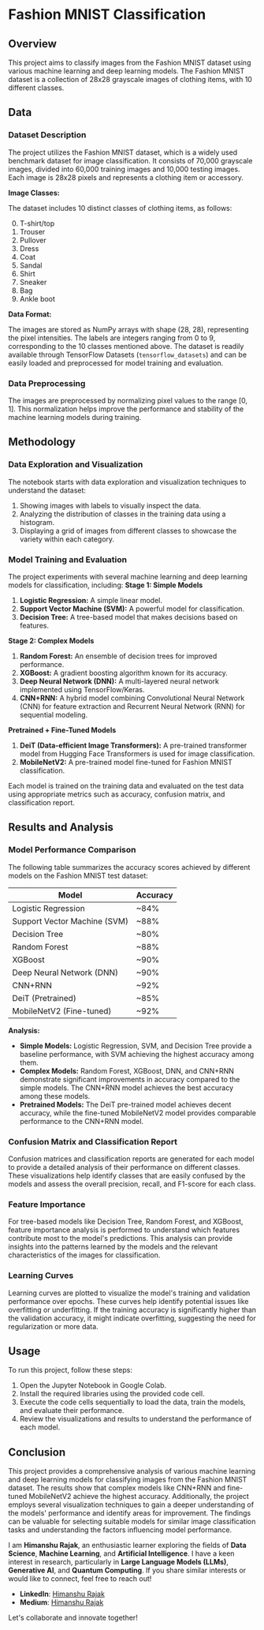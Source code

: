 # Fashion MNIST Classification

## Overview

This project aims to classify images from the Fashion MNIST dataset using various machine learning and deep learning models. The Fashion MNIST dataset is a collection of 28x28 grayscale images of clothing items, with 10 different classes.

## Data

### Dataset Description

The project utilizes the Fashion MNIST dataset, which is a widely used benchmark dataset for image classification. It consists of 70,000 grayscale images, divided into 60,000 training images and 10,000 testing images. Each image is 28x28 pixels and represents a clothing item or accessory.

**Image Classes:**

The dataset includes 10 distinct classes of clothing items, as follows:

0. T-shirt/top
1. Trouser
2. Pullover
3. Dress
4. Coat
5. Sandal
6. Shirt
7. Sneaker
8. Bag
9. Ankle boot

**Data Format:**

The images are stored as NumPy arrays with shape (28, 28), representing the pixel intensities. The labels are integers ranging from 0 to 9, corresponding to the 10 classes mentioned above. The dataset is readily available through TensorFlow Datasets (`tensorflow_datasets`) and can be easily loaded and preprocessed for model training and evaluation.


### Data Preprocessing

The images are preprocessed by normalizing pixel values to the range [0, 1]. This normalization helps improve the performance and stability of the machine learning models during training.

## Methodology

### Data Exploration and Visualization

The notebook starts with data exploration and visualization techniques to understand the dataset:
1. Showing images with labels to visually inspect the data.
2. Analyzing the distribution of classes in the training data using a histogram.
3. Displaying a grid of images from different classes to showcase the variety within each category.

### Model Training and Evaluation

The project experiments with several machine learning and deep learning models for classification, including:
**Stage 1: Simple Models**
1. **Logistic Regression:** A simple linear model.
2. **Support Vector Machine (SVM):** A powerful model for classification.
3. **Decision Tree:** A tree-based model that makes decisions based on features.

**Stage 2: Complex Models**
1. **Random Forest:** An ensemble of decision trees for improved performance.
2. **XGBoost:** A gradient boosting algorithm known for its accuracy.
3. **Deep Neural Network (DNN):** A multi-layered neural network implemented using TensorFlow/Keras.
4. **CNN+RNN:** A hybrid model combining Convolutional Neural Network (CNN) for feature extraction and Recurrent Neural Network (RNN) for sequential modeling.

**Pretrained + Fine-Tuned Models**
1. **DeiT (Data-efficient Image Transformers):** A pre-trained transformer model from Hugging Face Transformers is used for image classification.
2. **MobileNetV2:** A pre-trained model fine-tuned for Fashion MNIST classification.

Each model is trained on the training data and evaluated on the test data using appropriate metrics such as accuracy, confusion matrix, and classification report.

## Results and Analysis

### Model Performance Comparison

The following table summarizes the accuracy scores achieved by different models on the Fashion MNIST test dataset:

| Model | Accuracy |
|---|---|
| Logistic Regression | ~84% |
| Support Vector Machine (SVM) | ~88% |
| Decision Tree | ~80% |
| Random Forest | ~88% |
| XGBoost | ~90% |
| Deep Neural Network (DNN) | ~90% |
| CNN+RNN | ~92% |
| DeiT (Pretrained) | ~85% |
| MobileNetV2 (Fine-tuned) | ~92% |


**Analysis:**

* **Simple Models:** Logistic Regression, SVM, and Decision Tree provide a baseline performance, with SVM achieving the highest accuracy among them.
* **Complex Models:** Random Forest, XGBoost, DNN, and CNN+RNN demonstrate significant improvements in accuracy compared to the simple models. The CNN+RNN model achieves the best accuracy among these models.
* **Pretrained Models:** The DeiT pre-trained model achieves decent accuracy, while the fine-tuned MobileNetV2 model provides comparable performance to the CNN+RNN model.


### Confusion Matrix and Classification Report

Confusion matrices and classification reports are generated for each model to provide a detailed analysis of their performance on different classes. These visualizations help identify classes that are easily confused by the models and assess the overall precision, recall, and F1-score for each class.

### Feature Importance

For tree-based models like Decision Tree, Random Forest, and XGBoost, feature importance analysis is performed to understand which features contribute most to the model's predictions. This analysis can provide insights into the patterns learned by the models and the relevant characteristics of the images for classification.

### Learning Curves

Learning curves are plotted to visualize the model's training and validation performance over epochs. These curves help identify potential issues like overfitting or underfitting. If the training accuracy is significantly higher than the validation accuracy, it might indicate overfitting, suggesting the need for regularization or more data.

## Usage

To run this project, follow these steps:
1. Open the Jupyter Notebook in Google Colab.
2. Install the required libraries using the provided code cell.
3. Execute the code cells sequentially to load the data, train the models, and evaluate their performance.
4. Review the visualizations and results to understand the performance of each model.

## Conclusion

This project provides a comprehensive analysis of various machine learning and deep learning models for classifying images from the Fashion MNIST dataset. The results show that complex models like CNN+RNN and fine-tuned MobileNetV2 achieve the highest accuracy. Additionally, the project employs several visualization techniques to gain a deeper understanding of the models' performance and identify areas for improvement. The findings can be valuable for selecting suitable models for similar image classification tasks and understanding the factors influencing model performance.

I am **Himanshu Rajak**, an enthusiastic learner exploring the fields of **Data Science**, **Machine Learning**, and **Artificial Intelligence**. I have a keen interest in research, particularly in **Large Language Models (LLMs)**, **Generative AI**, and **Quantum Computing**. If you share similar interests or would like to connect, feel free to reach out!

- **LinkedIn**: [Himanshu Rajak](https://www.linkedin.com/in/himanshu-rajak-22b98221b/)
- **Medium**: [Himanshu Rajak](https://himanshusurendrarajak.medium.com/)

Let's collaborate and innovate together!

